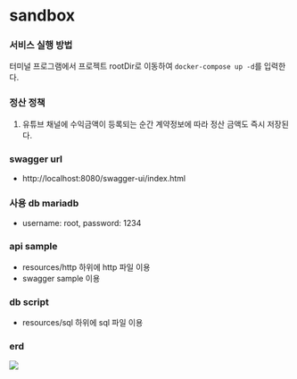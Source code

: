 # sandbox

### 서비스 실행 방법
터미널 프로그램에서 프로젝트 rootDir로 이동하여 `docker-compose up -d`를 입력한다.

### 정산 정책
1. 유튜브 채널에 수익금액이 등록되는 순간 계약정보에 따라 정산 금액도 즉시 저장된다.

### swagger url
- http://localhost:8080/swagger-ui/index.html

### 사용 db mariadb
- username: root, password: 1234

### api sample
- resources/http 하위에 http 파일 이용
- swagger sample 이용

### db script
- resources/sql 하위에 sql 파일 이용

### erd
<img src="https://s3.us-west-2.amazonaws.com/secure.notion-static.com/23c03a75-5565-40c9-abfd-1a32634553fc/sandbox_db_erd.png?X-Amz-Algorithm=AWS4-HMAC-SHA256&X-Amz-Content-Sha256=UNSIGNED-PAYLOAD&X-Amz-Credential=AKIAT73L2G45EIPT3X45%2F20220307%2Fus-west-2%2Fs3%2Faws4_request&X-Amz-Date=20220307T144653Z&X-Amz-Expires=86400&X-Amz-Signature=e234d59ec24dc27e904a290de1f7f5d451d4873d67cf8f4e0add100f9339d0c3&X-Amz-SignedHeaders=host&response-content-disposition=filename%20%3D%22sandbox_db_erd.png%22&x-id=GetObject">


